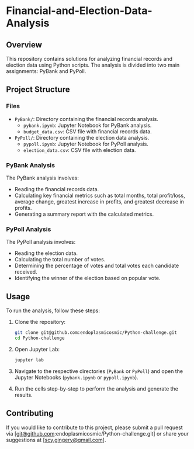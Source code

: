 # Financial-and-Election-Data-Analysis

## Overview

This repository contains solutions for analyzing financial records and election data using Python scripts. The analysis is divided into two main assignments: PyBank and PyPoll.

## Project Structure

### Files

- `PyBank/`: Directory containing the financial records analysis.
  - `pybank.ipynb`: Jupyter Notebook for PyBank analysis.
  - `budget_data.csv`: CSV file with financial records data.
- `PyPoll/`: Directory containing the election data analysis.
  - `pypoll.ipynb`: Jupyter Notebook for PyPoll analysis.
  - `election_data.csv`: CSV file with election data.

### PyBank Analysis

The PyBank analysis involves:
- Reading the financial records data.
- Calculating key financial metrics such as total months, total profit/loss, average change, greatest increase in profits, and greatest decrease in profits.
- Generating a summary report with the calculated metrics.

### PyPoll Analysis

The PyPoll analysis involves:
- Reading the election data.
- Calculating the total number of votes.
- Determining the percentage of votes and total votes each candidate received.
- Identifying the winner of the election based on popular vote.

## Usage

To run the analysis, follow these steps:

1. Clone the repository:
    ```bash
    git clone git@github.com:endoplasmicosmic/Python-challenge.git
    cd Python-challenge
    ```

2. Open Jupyter Lab:
    ```bash
    jupyter lab
    ```

3. Navigate to the respective directories (`PyBank` or `PyPoll`) and open the Jupyter Notebooks (`pybank.ipynb` or `pypoll.ipynb`).

4. Run the cells step-by-step to perform the analysis and generate the results.

## Contributing

If you would like to contribute to this project, please submit a pull request via [git@github.com:endoplasmicosmic/Python-challenge.git] or share your suggestions at [scy.gingery@gmail.com].

